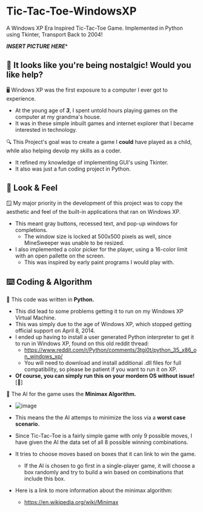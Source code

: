 # Tic-Tac-Toe-WindowsXP
A Windows XP Era Inspired Tic-Tac-Toe Game. Implemented in Python using Tkinter, Transport Back to 2004!

***INSERT PICTURE HERE****

## 📎 It looks like you're being nostalgic! Would you like help?

🖥️ Windows XP was the first exposure to a computer I ever got to experience.
* At the young age of ***3***, I spent untold hours playing games on the computer at my grandma's house.
* It was in these simple inbuilt games and internet explorer that I became interested in technology.

🔍 This Project's goal was to create a game I **could** have played as a child, while also helping devolp my skills as a coder.
* It refined my knowledge of implementing GUI's using Tkinter.
* It also was just a fun coding project in Python.

## 👀 Look & Feel

🪟 My major priority in the development of this project was to copy the aesthetic and feel of the built-in applications that ran on Windows XP.
* This meant gray buttons, recessed text, and pop-up windows for completions.
  * The window size is locked at 500x500 pixels as well, since MineSweeper was unable to be resized. 
* I also implemented a color picker for the player, using a 16-color limit with an open pallette on the screen.
  * This was inspired by early paint programs I would play with.

## ⌨️ Coding & Algorithm

🐍 This code was written in **Python.**
* This did lead to some problems getting it to run on my Windows XP Virtual Machine.
* This was simply due to the age of Windows XP, which stopped getting official support on April 8, 2014.
* I ended up having to install a user generated Python interpreter to get it to run in Windows XP, found on this old reddit thread:
  * https://www.reddit.com/r/Python/comments/3tgi0t/python_35_x86_on_windows_xp/
  * You will need to download and install additional .dll files for full compatibility, so please be patient if you want to run it on XP.
* **Of course, you can simply run this on your mordern OS without issue!** [🙂]

🤖 The AI for the game uses the **Minimax Algorithm.**
* ![image](https://github.com/Azaze7/Tic-Tac-Toe-WindowsXP/assets/97211914/d552f9aa-c134-46dd-85d8-913e784f9de4)

* This means the the AI attemps to minimize the loss via a **worst case scenario.**
* Since Tic-Tac-Toe is a fairly simple game with only 9 possible moves, I have given the AI the data set of all 8 possible winning combinations.
* It tries to choose moves based on boxes that it can link to win the game.
  * If the AI is chosen to go first in a single-player game, it will choose a box randomly and try to build a win based on combinations that include this box.
* Here is a link to more information about the minimax algorithm:
  * https://en.wikipedia.org/wiki/Minimax
